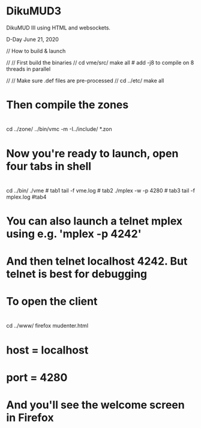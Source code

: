 # DikuMUD3
DikuMUD III using HTML and websockets. 

D-Day June 21, 2020

// How to build & launch

//
// First build the binaries
//
cd vme/src/
make all # add -j8 to compile on 8 threads in parallel

//
// Make sure .def files are pre-processed
//
cd ../etc/
make all


#
# Then compile the zones
#
cd ../zone/
../bin/vmc -m -I../include/ *.zon

#
# Now you're ready to launch, open four tabs in shell
#

cd ../bin/
./vme # tab1
tail -f vme.log # tab2
./mplex -w -p 4280 # tab3
tail -f mplex.log #tab4

#
# You can also launch a telnet mplex using e.g. 'mplex -p 4242'
# And then telnet localhost 4242. But telnet is best for debugging

#
# To open the client
#
cd ../www/
firefox mudenter.html

# host = localhost
# port = 4280
# And you'll see the welcome screen in Firefox
